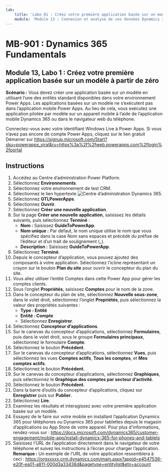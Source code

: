 ```yaml
---
lab:
    title: 'Labo 01 : Créez votre première application basée sur un modèle à partir de zéro'
    module: 'Module 13 : Connexion et analyse de vos données Dynamics 365'
---
```


# MB-901 : Dynamics 365 Fundamentals
## Module 13, Labo 1 : Créez votre première application basée sur un modèle à partir de zéro

**Scénario :** Vous devez créer une application basée sur un modèle en utilisant l’une des entités standard disponibles dans votre environnement Power Apps. Les applications basées sur un modèle ne s’exécutent pas dans l’application mobile Power Apps. Au lieu de cela, vous exécutez une application pilotée par modèle sur un appareil mobile à l’aide de l’application mobile Dynamics 365 ou dans le navigateur web du téléphone.

Connectez-vous avec votre identifiant Windows Live à Power Apps. Si vous n’avez pas encore de compte Power Apps, cliquez sur le lien gratuit Démarrer sur https://signup.microsoft.com/Start?sku=powerapps_viral&ru=https%3a%2f%2fweb.powerapps.com%2flogin%2fportal

## Instructions
1. Accédez au Centre d’administration Power Platform.
12.	Sélectionnez **Environnements**.
13.	Sélectionnez votre environnement de test CRM. 
14.	Sélectionnez le lien hypertexte ![Centre d’administration Dynamics 365](https://port.crm.dynamics.com/G/Instances/InstancePicker.aspx?redirect=False0).
15.	Sélectionnez **GTLPowerApps**.
16.	Sélectionnez **Ouvrir**.
17.	Sélectionnez **Créer une nouvelle application**.
19.	Sur la page **Créer une nouvelle application**, saisissez les détails suivants, puis sélectionnez **Terminé** :
    - **Nom :** Saisissez **GuideToPowerApp**.
    - **Nom unique :** Par défaut, le nom unique utilise le nom que vous spécifiez dans la case Nom sans espaces et précédé du préfixe de l’éditeur et d’un trait de soulignement (_).
    - **Description :** Saisissez **GuideToPowerApp**.
20.	Sélectionnez **Terminé**.
21.	Depuis le concepteur d’application, vous pouvez ajoutez des composants à votre application. Sélectionnez l’icône représentant un crayon sur le bouton **Plan du site** pour ouvrir le concepteur du plan du site.
22.	Vous allez utiliser l’entité Comptes dans cette Power App pour gérer les comptes clients.
22. Sous l’onglet **Propriétés**, saisissez **Comptes** pour le nom de la zone.
23.	Dans le concepteur du plan de site, sélectionnez **Nouvelle sous-zone**, dans le volet droit, sélectionnez l’onglet **Propriétés**, puis sélectionnez la valeur des propriétés suivantes :
    - **Type : Entité**
    - **Entité : Compte**  
    - Sélectionnez **Enregistrer**. 
24.	Sélectionnez **Concepteur d’applications**.
25.	Sur le canevas du concepteur d’applications, sélectionnez **Formulaires**, puis dans le volet droit, sous le groupe **Formulaires principaux**, sélectionnez le formulaire **Compte**.
26.	Sélectionnez le bouton **Précédent**.
27.	Sur le canevas du concepteur d’applications, sélectionnez **Vues**, puis sélectionnez les vues **Comptes actifs**, **Tous les comptes**, et **Mes comptes actifs**.
28.	Sélectionnez le bouton **Précédent**.
29.	Sur le canevas du concepteur d’applications, sélectionnez **Graphiques**, puis sélectionnez le **Graphique des comptes par secteur d’activité**.
30.	Sélectionnez le bouton **Précédent**.
31.	Dans la barre d’outils du concepteur d’applications, cliquez sur **Enregistrer** puis sur **Publier**.
32.	Sélectionnez **Lire**.
34.	Examinez les résultats et interagissez avec votre première application basée sur un modèle.
35.	Essayez de le faire sur votre mobile en installant l’application Dynamics 365 pour téléphones ou Dynamics 365 pour tablettes depuis le magasin d’applications ou App Store de votre appareil. Pour plus d'informations, rendez-vous sur : https://docs.microsoft.com/dynamics365/customer-engagement/mobile-app/install-dynamics-365-for-phones-and-tablets
36.	Saisissez l’URL de l’application directement dans le navigateur de votre téléphone et suivez les instructions à l’écran pour charger l’application. 
  **Remarque :** Un exemple de l’URL de votre application ressemblera à ceci : https://orgxxxxx.crm.dynamics.com/main.aspx?appid=e4547538-e20f-ea01-a811-000d3a33438d&pagetype=entitylist&etn=account
